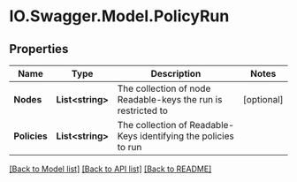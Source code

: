 # IO.Swagger.Model.PolicyRun
## Properties

Name | Type | Description | Notes
------------ | ------------- | ------------- | -------------
**Nodes** | **List&lt;string&gt;** | The collection of node Readable-keys the run is restricted to | [optional] 
**Policies** | **List&lt;string&gt;** | The collection of Readable-Keys identifying the policies to run | 

[[Back to Model list]](../README.md#documentation-for-models) [[Back to API list]](../README.md#documentation-for-api-endpoints) [[Back to README]](../README.md)

